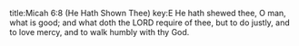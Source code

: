 title:Micah 6:8 (He Hath Shown Thee)
key:E
He hath shewed thee, O man, what is good; 
and what doth the LORD require of thee, 
but to do justly, and to love mercy,
and to walk humbly with thy God.
